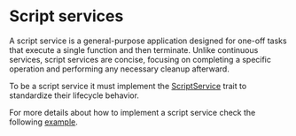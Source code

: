 # Script services

A script service is a general-purpose application designed for one-off tasks
that execute a single function and then terminate. Unlike continuous services,
script services are concise, focusing on completing a specific operation and
performing any necessary cleanup afterward.

To be a script service it must implement the [ScriptService](../src/service/script/mod.rs)
trait to standardize their lifecycle behavior.

For more details about how to implement a script service check the following
[example](../../examples/apps/script).
